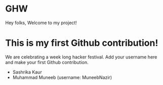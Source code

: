 # GHW

Hey folks,
Welcome to my project!

# This is my first Github contribution!

We are celebrating a week long hacker festival. Add your username here and make your first Github contribution.
- Sashrika Kaur
- Muhammad Muneeb (username: MuneebNazir)
